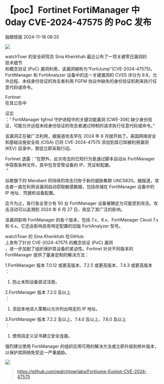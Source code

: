 #  【poc】Fortinet FortiManager 中0day CVE-2024-47575 的 PoC 发布   
 独眼情报   2024-11-18 08:20  
  
![](https://mmbiz.qpic.cn/sz_mmbiz_jpg/KgxDGkACWnRgwGibBzMGHIzX1hyt9P2m6WibTL1rWSiaYAW9rCtQnnVCT4BqznaH0jtf708MpTUiaTfnXoyw89V6icA/640?wx_fmt=other&from=appmsg "")  
  
watchTowr 的安全研究员 Sina Kheirkhah 最近公布了一项关键零日漏洞的  
技术细节  
和概念验证 (PoC) 漏洞利用，该漏洞被称为“FortiJump”(CVE-2024-47575)。FortiManager 和 FortiAnalyzer 设备中的这一关键漏洞的 CVSS 评分为 9.8，允许远程、未经身份验证的攻击者利用 FGFM 协议中缺失的身份验证机制来执行任意代码或命令。  
  
Fortinet  
在其公告中  
  
证实  
：“ FortiManager fgfmd 守护进程中的关键功能漏洞 [CWE-306] 缺少身份验证，可能允许远程未经身份验证的攻击者通过特制的请求执行任意代码或命令。”  
  
该漏洞正在被广泛利用，据报道攻击早在 2024 年 6 月就开始了。美国网络安全和基础设施安全局 (CISA) 已将 CVE-2024-47575 添加到其已知被利用漏洞 (KEV) 目录中，敦促立即采取行动。  
  
Fortinet 透露：“在野外，此次攻击的已知行为是通过脚本自动从 FortiManager 中窃取各种文件，其中包含受管设备的 IP、凭证和配置。  
 ”  
  
谷歌旗下的 Mandiant 将持续的攻击归咎于新的威胁集群 UNC5820。据报道，攻击者一直在利用该漏洞自动窃取敏感数据，包括存储在 FortiManager 设备中的 IP 地址、凭据和设备配置。  
  
迄今为止，各行各业至少有 50 台 FortiManager 设备被确定为可能受到攻击。攻击活动可以追溯到 2024 年 6 月 27 日，突显了其广泛的影响。  
  
该漏洞影响 FortiManager 的各个版本，包括 7.x、6.x、FortiManager Cloud 7.x 和 6.x。它还会影响具有特定配置的旧版 FortiAnalyzer 型号。  
  
  
watchTowr 的 Sina Kheirkhah 在GitHub  
上发布了针对 CVE-2024-47575 的概念验证 (PoC) 漏洞  
，进一步加剧了组织保护其设备的紧迫性。Fortinet 针对不同版本的 FortiManager 提供了量身定制的解决方法：  
  
1.FortiManager 版本 7.0.12 或更高版本、7.2.5 或更高版本、7.4.3 或更高版本  
：  
1. 防止未知设备尝试注册。  
  
2.FortiManager 版本 7.2.0 及以上  
：  
1. 添加本地进入策略以允许列出特定的 IP 地址。  
  
3.FortiManager 版本 7.2.2 及以上、7.4.0 及以上、7.6.0 及以上  
：  
1. 使用自定义证书建立安全连接。  
  
强烈建议使用 FortiManager 的组织应用可用的解决方法或立即升级到修补版本，以保护其网络免受这一严重威胁。  
  
![](https://mmbiz.qpic.cn/sz_mmbiz_jpg/KgxDGkACWnRgwGibBzMGHIzX1hyt9P2m6hT6nRlFczdQdJcLu0hAScXLfDgtI75QbAM22XQ313hb2tpTxQsI07g/640?wx_fmt=other&from=appmsg "")  
  
> https://github.com/watchtowrlabs/Fortijump-Exploit-CVE-2024-47575  
  
  
  
  
